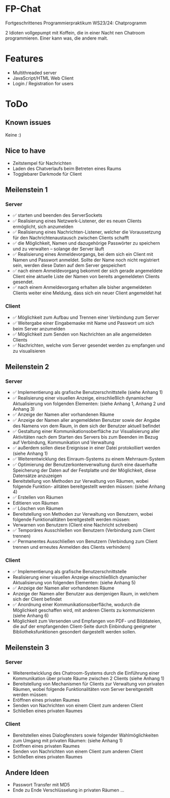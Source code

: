 # FP-Chat
Fortgeschrittenes Programmierpraktikum WS23/24: Chatprogramm

2 Idioten vollgepumpt mit Koffein, die in einer Nacht nen Chatroom programmieren.
Einer kann was, die andere malt.

# Features
- Multithreaded server
- JavaScript/HTML Web Client
- Login / Registration for users

# ToDo
## Known issues
Keine :)

## Nice to have
- Zeitstempel für Nachrichten
- Laden des Chatverlaufs beim Betreten eines Raums
- Togglebarer Darkmode für Client

## Meilenstein 1
### Server
- ✅ starten und beenden des ServerSockets
- ✅ Realisierung eines Netzwerk-Listener, der es neuen Clients ermöglicht, sich anzumelden
- ✅ Realisierung eines Nachrichten-Listener, welcher die Voraussetzung für den Nachrichtenaustausch zwischen Clients schafft
- ✅ die Möglichkeit, Namen und dazugehörige Passwörter zu speichern und zu verwalten – solange der Server läuft
- ✅ Realisierung eines Anmeldevorgangs, bei dem sich ein Client mit Namen und Passwort anmeldet. Sollte der Name noch nicht registriert sein, werden diese Daten auf dem Server gespeichert
- ✅ nach einem Anmeldevorgang bekommt der sich gerade angemeldete Client eine aktuelle Liste der Namen von bereits angemeldeten Clients gesendet.
- ✅ nach einem Anmeldevorgang erhalten alle bisher angemeldeten Clients weiter eine Meldung, dass sich ein neuer Client angemeldet hat

### Client
- ✅ Möglichkeit zum Aufbau und Trennen einer Verbindung zum Server
- ✅ Weitergabe einer Eingabemaske mit Name und Passwort um sich beim Server anzumelden
- ✅ Möglichkeit zum Senden von Nachrichten an alle angemeldeten Clients
- ✅ Nachrichten, welche vom Server gesendet werden zu empfangen und zu visualisieren


## Meilenstein 2
### Server
- ✅ Implementierung als grafische Benutzerschnittstelle (siehe Anhang 1)
- ✅ Realisierung einer visuellen Anzeige, einschließlich dynamischer Aktualisierung von folgenden Elementen: (siehe Anhang 1, Anhang 2 und Anhang 3)
- ✅ Anzeige der Namen aller vorhandenen Räume
- ✅ Anzeige der Namen aller angemeldeten Benutzer sowie der Angabe des Namens von dem Raum, in dem sich der Benutzer aktuell befindet
- ✅ Gestaltung einer Kommunikationsoberfläche zur Visualisierung aller Aktivitäten nach dem Starten des Servers bis zum Beenden im Bezug auf Verbindung, Kommunikation und Verwaltung 
- ✅ außerdem sollen diese Ereignisse in einer Datei protokolliert werden (siehe Anhang 1)
- ✅ Weiterentwicklung des Einraum-Systems zu einem Mehrraum-System
- ✅ Optimierung der Benutzerkontenverwaltung durch eine dauerhafte Speicherung der Daten auf der Festplatte und der Möglichkeit, diese Datensätze anzuzeigen
- Bereitstellung von Methoden zur Verwaltung von Räumen, wobei folgende Funktion- alitäten bereitgestellt werden müssen: (siehe Anhang 4)
- ✅ Erstellen von Räumen
- Editieren von Räumen
- ✅ Löschen von Räumen
- Bereitstellung von Methoden zur Verwaltung von Benutzern, wobei folgende Funktionalitäten bereitgestellt werden müssen:
- Verwarnen von Benutzern (Client eine Nachricht schreiben)
- ✅ Temporäres Ausschließen von Benutzern (Verbindung zum Client trennen)
- ✅ Permanentes Ausschließen von Benutzern (Verbindung zum Client trennen und erneutes Anmelden des Clients verhindern)

### Client
- ✅ Implementierung als grafische Benutzerschnittstelle
- Realisierung einer visuellen Anzeige einschließlich dynamischer Aktualisierung von folgenden Elementen: (siehe Anhang 5)
- ✅ Anzeige der Namen aller vorhandenen Räume
- Anzeige der Namen aller Benutzer aus demjenigen Raum, in welchem sich der Client befindet
- ✅ Anordnung einer Kommunikationsoberfläche, wodurch die Möglichkeit geschaffen wird, mit anderen Clients zu kommunizieren (siehe Anhang 6)
- Möglichkeit zum Versenden und Empfangen von PDF- und Bilddateien, die auf der empfangenden Client-Seite durch Einbindung geeigneter Bibliotheksfunktionen gesondert dargestellt werden sollen.


## Meilenstein 3
### Server
- Weiterentwicklung des Chatroom-Systems durch die Einführung einer Kommunikation über private Räume zwischen 2 Clients (siehe Anhang 1)
- Bereitstellung von Mechanismen für Clients zur Verwaltung von privaten Räumen, wobei folgende Funktionalitäten vom Server bereitgestellt werden müssen:
- Eröffnen eines privaten Raumes
- Senden von Nachrichten von einem Client zum anderen Client
- Schließen eines privaten Raumes

### Client
- Bereitstellen eines Dialogfensters sowie folgender Wahlmöglichkeiten zum Umgang mit privaten Räumen: (siehe Anhang 1)
- Eröffnen eines privaten Raumes
- Senden von Nachrichten von einem Client zum anderen Client
- Schließen eines privaten Raumes


## Andere Ideen
- Passwort Transfer mit MD5
- Ende zu Ende Verschlüsselung in privaten Räumen
...
